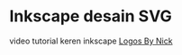 # Inkscape desain SVG
video tutorial keren inkscape <a href="https://www.youtube.com/channel/UCEQXp_fcqwPcqrzNtWJ1w9w">Logos By Nick</a>
